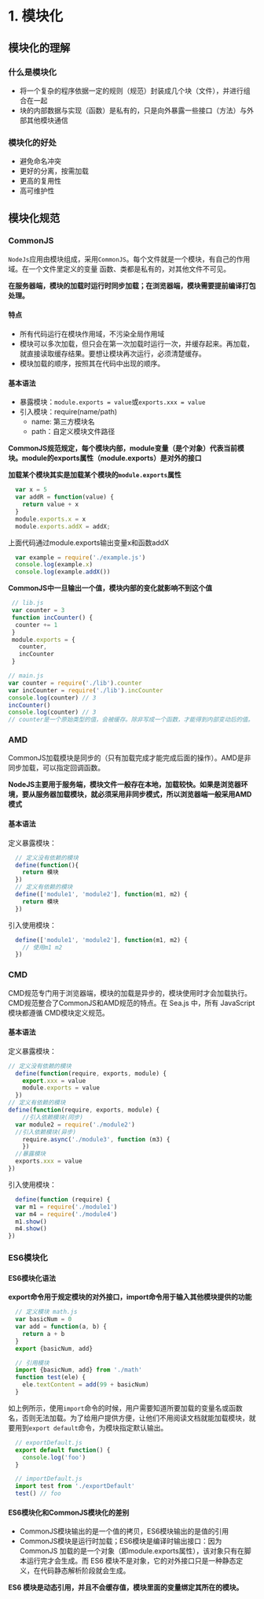 # 1. 模块化

## 模块化的理解

### 什么是模块化

- 将一个复杂的程序依据一定的规则（规范）封装成几个块（文件），并进行组合在一起
- 块的内部数据与实现（函数）是私有的，只是向外暴露一些接口（方法）与外部其他模块通信

### 模块化的好处

- 避免命名冲突
- 更好的分离，按需加载
- 更高的复用性
- 高可维护性

## 模块化规范

### CommonJS

```NodeJs```应用由模块组成，采用```CommonJS```。每个文件就是一个模块，有自己的作用域。在一个文件里定义的变量
函数、类都是私有的，对其他文件不可见。

**在服务器端，模块的加载时运行时同步加载；在浏览器端，模块需要提前编译打包处理。**

#### 特点

- 所有代码运行在模块作用域，不污染全局作用域
- 模块可以多次加载，但只会在第一次加载时运行一次，并缓存起来。再加载，就直接读取缓存结果。要想让模块再次运行，必须清楚缓存。
- 模块加载的顺序，按照其在代码中出现的顺序。

#### 基本语法

- 暴露模块：```module.exports = value```或```exports.xxx = value```
- 引入模块：require(name/path)
    - name: 第三方模块名
    - path：自定义模块文件路径

**CommonJS规范规定，每个模块内部，module变量（是个对象）代表当前模块。module的exports属性（module.exports）是对外的接口**

**加载某个模块其实是加载某个模块的```module.exports```属性**

```js
  var x = 5
  var addR = function(value) {
    return value + x
  }
  module.exports.x = x
  module.exports.addX = addX;
```

上面代码通过module.exports输出变量x和函数addX

```js
  var example = require('./example.js')
  console.log(example.x)
  console.log(example.addX())
```

**CommonJS中一旦输出一个值，模块内部的变化就影响不到这个值**

```js
 // lib.js
 var counter = 3
 function incCounter() {
  counter += 1
 }
 module.exports = {
   counter,
   incCounter
 }
 ```
 ```js
 // main.js
 var counter = require('./lib').counter
 var incCounter = require('./lib').incCounter
 console.log(counter) // 3
 incCounter()
 console.log(counter) // 3
 // counter是一个原始类型的值，会被缓存。除非写成一个函数，才能得到内部变动后的值。
```

### AMD

CommonJS加载模块是同步的（只有加载完成才能完成后面的操作）。AMD是非同步加载，可以指定回调函数。

**NodeJS主要用于服务端，模块文件一般存在本地，加载较快。如果是浏览器环境，要从服务器加载模块，就必须采用非同步模式，所以浏览器端一般采用AMD模式**

#### 基本语法

定义暴露模块：
```js
  // 定义没有依赖的模块
  define(function(){
    return 模块
  })
  // 定义有依赖的模块
  define(['module1', 'module2'], function(m1, m2) {
    return 模块
  })
```

引入使用模块：

```js
  define(['module1', 'module2'], function(m1, m2) {
    // 使用m1 m2
  })
```
### CMD
CMD规范专门用于浏览器端，模块的加载是异步的，模块使用时才会加载执行。CMD规范整合了CommonJS和AMD规范的特点。在 Sea.js 中，所有 JavaScript 模块都遵循 CMD模块定义规范。

#### 基本语法

定义暴露模块：
```js
// 定义没有依赖的模块
  define(function(require, exports, module) {
    export.xxx = value
    module.exports = value
  })
// 定义有依赖的模块
define(function(require, exports, module) {
    //引入依赖模块(同步)
  var module2 = require('./module2')
  //引入依赖模块(异步)
    require.async('./module3', function (m3) {
    })
  //暴露模块
  exports.xxx = value
})
```

引入使用模块：
```js
  define(function (require) {
  var m1 = require('./module1')
  var m4 = require('./module4')
  m1.show()
  m4.show()
})
```


### ES6模块化

#### ES6模块化语法

**export命令用于规定模块的对外接口，import命令用于输入其他模块提供的功能**

```js
  // 定义模块 math.js
  var basicNum = 0
  var add = function(a, b) {
    return a + b
  }
  export {basicNum, add}
```

```js
  // 引用模块
  import {basicNum, add} from './math'
  function test(ele) {
    ele.textContent = add(99 + basicNum)
  }
```

如上例所示，使用```import```命令的时候，用户需要知道所要加载的变量名或函数名，否则无法加载。为了给用户提供方便，让他们不用阅读文档就能加载模块，就要用到```export default```命令，为模块指定默认输出。

```js
  // exportDefault.js
  export default function() {
    console.log('foo')
  }
```

```js
  // importDefault.js
  import test from './exportDefault'
  test() // foo
```

#### ES6模块化和CommonJS模块化的差别


- CommonJS模块输出的是一个值的拷贝，ES6模块输出的是值的引用
- CommonJS模块是运行时加载；ES6模块是编译时输出接口：因为 CommonJS 加载的是一个对象（即module.exports属性），该对象只有在脚本运行完才会生成。而 ES6 模块不是对象，它的对外接口只是一种静态定义，在代码静态解析阶段就会生成。
  
**ES6 模块是动态引用，并且不会缓存值，模块里面的变量绑定其所在的模块。**